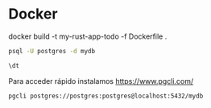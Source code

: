 # Docker

docker build -t  my-rust-app-todo -f Dockerfile .

```sh
psql -U postgres -d mydb

\dt
```

Para acceder rápido instalamos https://www.pgcli.com/
```sh
pgcli postgres://postgres:postgres@localhost:5432/mydb
```